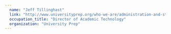 ```yaml
---
  name: "Jeff Tillinghast"
  link: "http://www.universityprep.org/who-we-are/administration-and-staff"
  occupation_title: "Director of Academic Technology"
  organization: "University Prep"
---
```

